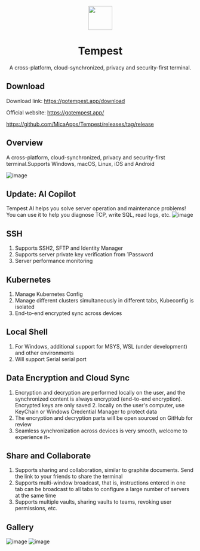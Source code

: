 <p align="center">
    <img src="https://github.com/MicaApps/Tempest/assets/6630660/a3dfc68b-f349-4a78-9584-8c9e0aec3480" alter="Tempest Icon" align="center" width=64 />
    <h1 align="center">Tempest</h1>
    <p align="center">A cross-platform, cloud-synchronized, privacy and security-first terminal.</p>
</p>



## Download
Download link: https://gotempest.app/download

Official website: https://gotempest.app/

https://github.com/MicaApps/Tempest/releases/tag/release

## Overview
A cross-platform, cloud-synchronized, privacy and security-first terminal.Supports Windows, macOS, Linux, iOS and Android


![image](https://github.com/MicaApps/Tempest/assets/6630660/0883d62d-11de-43ef-b43e-c8d217993b93)

## Update: AI Copilot
Tempest AI helps you solve server operation and maintenance problems! You can use it to help you diagnose TCP, write SQL, read logs, etc.
![image](https://github.com/MicaApps/Tempest/assets/6630660/ce471d85-8a91-45b2-b847-2d7f2a3e6ee4)

## SSH
1. Supports SSH2, SFTP and Identity Manager
2. Supports server private key verification from 1Password
3. Server performance monitoring

## Kubernetes
1. Manage Kubernetes Config
2. Manage different clusters simultaneously in different tabs, Kubeconfig is isolated
3. End-to-end encrypted sync across devices

## Local Shell
1. For Windows, additional support for MSYS, WSL (under development) and other environments
2. Will support Serial serial port

## Data Encryption and Cloud Sync
1. Encryption and decryption are performed locally on the user, and the synchronized content is always encrypted (end-to-end encryption). Encrypted keys are only saved 2. locally on the user's computer, use KeyChain or Windows Credential Manager to protect data
3. The encryption and decryption parts will be open sourced on GitHub for review
4. Seamless synchronization across devices is very smooth, welcome to experience it~

## Share and Collaborate
1. Supports sharing and collaboration, similar to graphite documents. Send the link to your friends to share the terminal
2. Supports multi-window broadcast, that is, instructions entered in one tab can be broadcast to all tabs to configure a large number of servers at the same time
3. Supports multiple vaults, sharing vaults to teams, revoking user permissions, etc.

## Gallery
![image](https://github.com/MicaApps/Tempest/assets/6630660/cbbcf6ec-c407-471b-b71d-24115f898bf4)
![image](https://github.com/MicaApps/Tempest/assets/6630660/3d774ee9-4802-47a1-b654-d1fd25e0f4aa)


